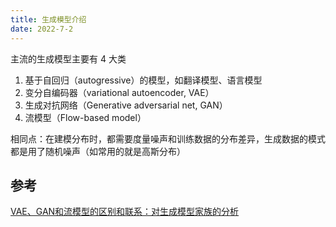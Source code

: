 ```yaml
---
title: 生成模型介绍
date: 2022-7-2
---
```


主流的生成模型主要有 4 大类

1. 基于自回归（autogressive）的模型，如翻译模型、语言模型
2. 变分自编码器（variational autoencoder, VAE）
3. 生成对抗网络（Generative adversarial net, GAN）
4. 流模型（Flow-based model）

相同点：在建模分布时，都需要度量噪声和训练数据的分布差异，生成数据的模式都是用了随机噪声（如常用的就是高斯分布）

## 参考

[VAE、GAN和流模型的区别和联系：对生成模型家族的分析](https://zhuanlan.zhihu.com/p/116775904)